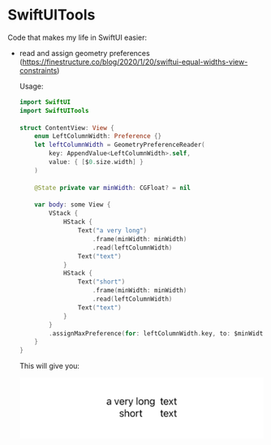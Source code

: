 # SwiftUITools

Code that makes my life in SwiftUI easier:

- read and assign geometry preferences (https://finestructure.co/blog/2020/1/20/swiftui-equal-widths-view-constraints)

  Usage:

  ```Swift
  import SwiftUI
  import SwiftUITools
  
  struct ContentView: View {
      enum LeftColumnWidth: Preference {}
      let leftColumnWidth = GeometryPreferenceReader(
          key: AppendValue<LeftColumnWidth>.self,
          value: { [$0.size.width] }
      )
      
      @State private var minWidth: CGFloat? = nil
  
      var body: some View {
          VStack {
              HStack {
                  Text("a very long")
                      .frame(minWidth: minWidth)
                      .read(leftColumnWidth)
                  Text("text")
              }
              HStack {
                  Text("short")
                      .frame(minWidth: minWidth)
                      .read(leftColumnWidth)
                  Text("text")
              }
          }
          .assignMaxPreference(for: leftColumnWidth.key, to: $minWidth)
      }
  }
  ```

  This will give you:

  ![leftColumnWidth](leftColumnWidth.png)